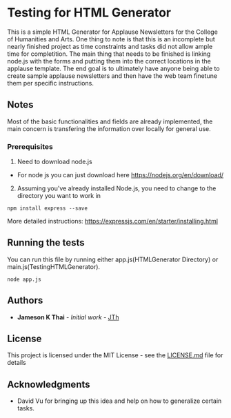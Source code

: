 # Testing for HTML Generator

This is a simple HTML Generator for Applause Newsletters for the College of Humanities and Arts. One thing to note is that this is an incomplete but nearly finished project as time constraints and tasks did not allow ample time for completition. The main thing that needs to be finished is linking node.js with the forms and putting them into the correct locations in the applause template. The end goal is to ultimately have anyone being able to create sample applause newsletters and then have the web team finetune them per specific instructions. 

## Notes

Most of the basic functionalities and fields are already implemented, the main concern is transfering the information over locally for general use. 

### Prerequisites

1) Need to download node.js
  - For node js you can just download here https://nodejs.org/en/download/
2) Assuming you've already installed Node.js, you need to change to the directory you want to work in
```
npm install express --save
```
  More detailed instructions: https://expressjs.com/en/starter/installing.html


## Running the tests

You can run this file by running either app.js(HTMLGenerator Directory) or main.js(TestingHTMLGenerator).
```
node app.js
```


## Authors

* **Jameson K Thai** - *Initial work* - [JTh](https://github.com/JamesonThai)

## License

This project is licensed under the MIT License - see the [LICENSE.md](LICENSE.md) file for details

## Acknowledgments

* David Vu for bringing up this idea and help on how to generalize certain tasks. 
